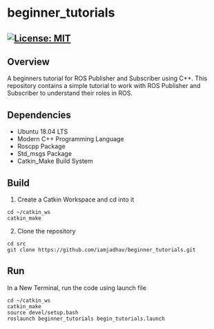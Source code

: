 # beginner_tutorials
[![License: MIT](https://img.shields.io/badge/License-MIT-green.svg)](https://opensource.org/licenses/MIT)
-----

## Overview

A beginners tutorial for ROS Publisher and Subscriber using C++.
This repository contains a simple tutorial to work with ROS Publisher and Subscriber to understand their roles in ROS.

## Dependencies

* Ubuntu 18.04 LTS
* Modern C++ Programming Language
* Roscpp Package
* Std_msgs Package
* Catkin_Make Build System

## Build

1) Create a Catkin Workspace and cd into it
```
cd ~/catkin_ws
catkin_make
```
2) Clone the repository 
```
cd src
git clone https://github.com/iamjadhav/beginner_tutorials.git
```

## Run

In a New Terminal, run the code using launch file

```
cd ~/catkin_ws
catkin_make
source devel/setup.bash
roslaunch beginner_tutorials begin_tutorials.launch
```
